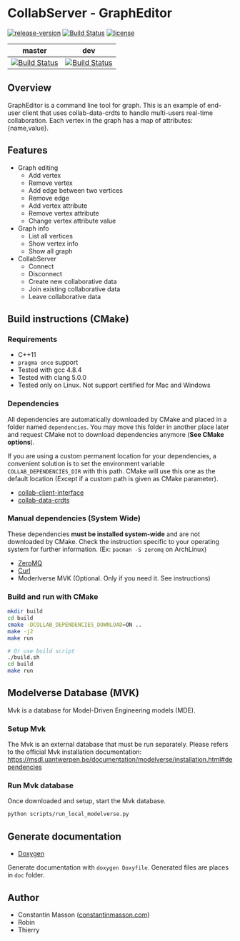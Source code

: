 # CollabServer - GraphEditor

[![release-version](https://img.shields.io/badge/release-no--release-red.svg)]()
[![Build Status](https://travis-ci.org/CollabServer/collab-grapheditor.svg?branch=master)](https://travis-ci.org/CollabServer/collab-grapheditor)
[![license](https://img.shields.io/badge/license-LGPLv3.0-blue.svg)](https://github.com/CollabServer/collab-grapheditor/blob/dev/LICENSE.txt)

| master | dev |
| :-----: | :----: |
| [![Build Status](https://travis-ci.org/CollabServer/collab-grapheditor.svg?branch=master)](https://travis-ci.org/CollabServer/collab-grapheditor) | [![Build Status](https://travis-ci.org/CollabServer/collab-grapheditor.svg?branch=dev)](https://travis-ci.org/CollabServer/collab-grapheditor) |


## Overview
GraphEditor is a command line tool for graph.
This is an example of end-user client that uses collab-data-crdts to
handle multi-users real-time collaboration.
Each vertex in the graph has a map of attributes: {name,value}.


## Features
- Graph editing
    - Add vertex
    - Remove vertex
    - Add edge between two vertices
    - Remove edge
    - Add vertex attribute
    - Remove vertex attribute
    - Change vertex attribute value
- Graph info
    - List all vertices
    - Show vertex info
    - Show all graph
- CollabServer
    - Connect
    - Disconnect
    - Create new collaborative data
    - Join existing collaborative data
    - Leave collaborative data


## Build instructions (CMake)

### Requirements
- C++11
- `pragma once` support
- Tested with gcc 4.8.4
- Tested with clang 5.0.0
- Tested only on Linux. Not support certified for Mac and Windows

### Dependencies
All dependencies are automatically downloaded by CMake and placed in a folder
named `dependencies`.
You may move this folder in another place later and request CMake not to
download dependencies anymore (**See CMake options**).

If you are using a custom permanent location for your dependencies, a convenient
solution is to set the environment variable `COLLAB_DEPENDENCIES_DIR` with this path.
CMake will use this one as the default location (Except if a custom path is
given as CMake parameter).

- [collab-client-interface](https://github.com/CollabServer/collab-client-interface.git)
- [collab-data-crdts](https://github.com/CollabServer/collab-data-crdts.git)

### Manual dependencies (System Wide)
These dependencies **must be installed system-wide** and are not downloaded by CMake.
Check the instruction specific to your operating system for further information.
(Ex: `pacman -S zeromq` on ArchLinux)

- [ZeroMQ](http://zeromq.org/)
- [Curl](https://curl.haxx.se/)
- Moderlverse MVK (Optional. Only if you need it. See instructions)

### Build and run with CMake
```bash
mkdir build
cd build
cmake -DCOLLAB_DEPENDENCIES_DOWNLOAD=ON ..
make -j2
make run

# Or use build script
./build.sh
cd build
make run
```


## Modelverse Database (MVK)
Mvk is a database for Model-Driven Engineering models (MDE).

### Setup Mvk
The Mvk is an external database that must be run separately.
Please refers to the official Mvk installation documentation:
https://msdl.uantwerpen.be/documentation/modelverse/installation.html#dependencies

### Run Mvk database
Once downloaded and setup, start the Mvk database.
```bash
python scripts/run_local_modelverse.py
```


## Generate documentation
- [Doxygen](https://www.stack.nl/~dimitri/doxygen/)

Generate documentation with `doxygen Doxyfile`.
Generated files are places in `doc` folder.


## Author
- Constantin Masson ([constantinmasson.com](http://constantinmasson.com/))
- Robin
- Thierry
